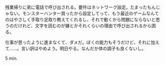 残業帰りに弟に電話で呼び出される。要件はネットワーク設定。たまったもんじゃない。モンスターハンター買ったから設定してって、もう最近のゲームなんてのはやさしく手取り足取り教えてくれるし、それで動くから問題にならないと思うのだけれど、文字を読むのが嫌とかそれくらいの理由で呼び出されるから困る。

仕事が思ったように進まなくて、ダメだ。ぼくの能力もそうだけど、それに加えて……。言い訳はやめよう。明日やる。なんだか体の調子も良くないし。

5 min.
